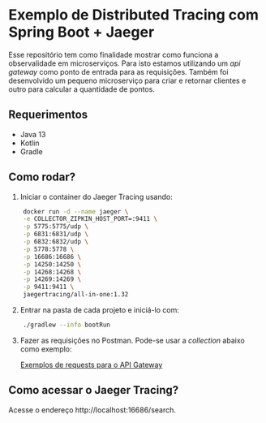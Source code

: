 # Exemplo de Distributed Tracing com Spring Boot + Jaeger

Esse repositório tem como finalidade mostrar como funciona a observalidade em microserviços.
Para isto estamos utilizando um *api gateway* como ponto de entrada para as requisições.
Também foi desenvolvido um pequeno microserviço para criar e retornar clientes e outro para calcular a quantidade de pontos.


## Requerimentos

- Java 13
- Kotlin
- Gradle

## Como rodar?

1. Iniciar o container do Jaeger Tracing usando:

```bash
    docker run -d --name jaeger \
    -e COLLECTOR_ZIPKIN_HOST_PORT=:9411 \
    -p 5775:5775/udp \
    -p 6831:6831/udp \
    -p 6832:6832/udp \
    -p 5778:5778 \
    -p 16686:16686 \
    -p 14250:14250 \
    -p 14268:14268 \
    -p 14269:14269 \
    -p 9411:9411 \
    jaegertracing/all-in-one:1.32
```

2. Entrar na pasta de cada projeto e iniciá-lo com:

```bash
    ./gradlew --info bootRun
```

3. Fazer as requisições no Postman. Pode-se usar a *collection* abaixo como exemplo:
   
    [Exemplos de requests para o API Gateway](postman_collection.json)

## Como acessar o Jaeger Tracing?

Acesse o endereço http://localhost:16686/search.
